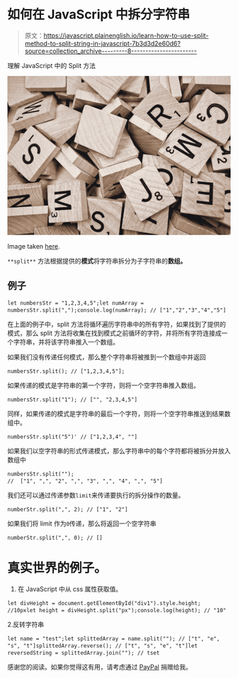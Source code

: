 # 如何在 JavaScript 中拆分字符串

> 原文：<https://javascript.plainenglish.io/learn-how-to-use-split-method-to-split-string-in-javascript-7b3d3d2e60d6?source=collection_archive---------8----------------------->

理解 JavaScript 中的 Split 方法

![](img/a8bce0b13ec65b9ca78eb2703bbe9fef.png)

Image taken [here](https://images.pexels.com/photos/278887/pexels-photo-278887.jpeg?auto=compress&cs=tinysrgb&dpr=2&h=750&w=1260).

`**split**` 方法根据提供的**模式**将字符串拆分为子字符串的**数组。**

## 例子

```
let numbersStr = "1,2,3,4,5";let numArray = numbersStr.split(",");console.log(numArray); // ["1","2","3","4","5"]
```

在上面的例子中，split 方法将循环遍历字符串中的所有字符，如果找到了提供的模式，那么 split 方法将收集在找到模式之前循环的字符，并将所有字符连接成一个字符串，并将该字符串推入一个数组。

如果我们没有传递任何模式，那么整个字符串将被推到一个数组中并返回

```
numbersStr.split(); // ["1,2,3,4,5"]; 
```

如果传递的模式是字符串的第一个字符，则将一个空字符串推入数组。

```
numbersStr.split("1"); // ["", "2,3,4,5"]
```

同样，如果传递的模式是字符串的最后一个字符，则将一个空字符串推送到结果数组中。

```
numbersStr.split("5")' // ["1,2,3,4", ""]
```

如果我们以空字符串的形式传递模式，那么字符串中的每个字符都将被拆分并放入数组中

```
numbersStr.split("");
//  ["1", ",", "2", ",", "3", ",", "4", ",", "5"]
```

我们还可以通过传递参数`limit`来传递要执行的拆分操作的数量。

```
numberStr.split(",", 2); // ["1", "2"]
```

如果我们将 limit 作为`0`传递，那么将返回一个空字符串

```
numberStr.split(",", 0); // []
```

# 真实世界的例子。

1.  在 JavaScript 中从 css 属性获取值。

```
let divHeight = document.getElementById("div1").style.height; //10pxlet height = divHeight.split("px");console.log(height); // "10"
```

2.反转字符串

```
let name = "test";let splittedArray = name.split(""); // ["t", "e", "s", "t"]splittedArray.reverse(); // ["t", "s", "e", "t"]let reversedString = splittedArray.join(""); // tset
```

感谢您的阅读。如果你觉得这有用，请考虑通过 [PayPal](https://paypal.me/jagathishSaravanan?locale.x=en_GB) 捐赠给我。